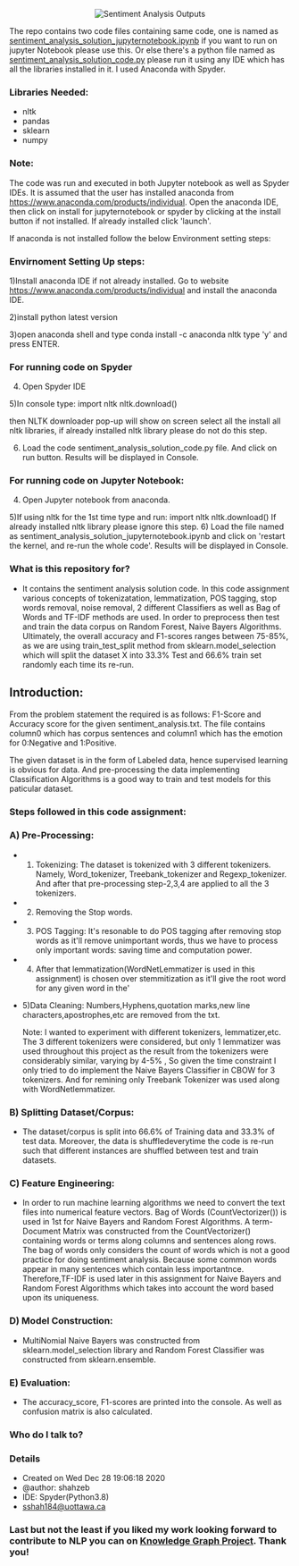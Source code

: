 <p align="center">
  <img src="https://user-images.githubusercontent.com/61950234/115967868-060e0880-a503-11eb-828e-4057f8bc2986.png?raw=true" alt="Sentiment Analysis Outputs"/>
</p>

The repo contains two code files containing same code, one is named as [sentiment_analysis_solution_jupyternotebook.ipynb](https://github.com/ShahzebFarruk/Sentiment_Analysis/blob/master/sentiment_analysis_solution_jupyternotebook.ipynb) if you want to run on jupyter Notebook please use this. Or else there's a python file named as [sentiment_analysis_solution_code.py](https://github.com/ShahzebFarruk/Sentiment_Analysis/blob/master/sentiment_analysis_solution_code.py) please run it using any IDE which has all the libraries installed in it. I used Anaconda with Spyder.

### Libraries Needed:
   * nltk
   * pandas
   * sklearn
   * numpy


### Note:
  The code was run and executed in both Jupyter notebook as well as Spyder IDEs. It is assumed that the user has installed anaconda from https://www.anaconda.com/products/individual. Open the anaconda IDE, then click on install for jupyternotebook or spyder by clicking at the install button if not installed. If already installed click 'launch'.

If anaconda is not installed follow the below Environment setting steps:

### Envirnoment Setting Up steps:
   1)Install anaconda IDE if not already installed. Go to website https://www.anaconda.com/products/individual and install the anaconda IDE.
   
   2)install python latest version
   
   3)open anaconda shell and type 
conda install -c anaconda nltk
type 'y' and press ENTER.

### For running code on Spyder

   4) Open Spyder IDE 
   
   5)In console type: 
import nltk
nltk.download()

then NLTK downloader pop-up will show on screen select all the install all nltk libraries, if already installed nltk library please do not do this step.

   6) Load the code sentiment_analysis_solution_code.py file. And click on run button. Results will be displayed in Console.

### For running code on Jupyter Notebook:

   4) Open Jupyter notebook from anaconda. 
   
   5)If using nltk for the 1st time type and run:
import nltk
nltk.download()
	If already installed nltk library please ignore this step.
    6) Load the file named as sentiment_analysis_solution_jupyternotebook.ipynb and click on 'restart the kernel, and re-run the whole code'. Results will be displayed in Console.

### What is this repository for? ###

* It contains the sentiment analysis solution code. In this code assignment various concepts of tokenizatation, lemmatization, POS tagging, stop words removal, noise removal, 2 different Classifiers as well as Bag of Words and TF-IDF methods are used. In order to preprocess then test and train the data corpus on Random Forest, Naive Bayers Algorithms. Ultimately, the overall accuracy and F1-scores ranges between 75-85%, as we are using train_test_split method from sklearn.model_selection which will split the dataset X into 33.3% Test and 66.6% train set randomly each time its re-run. 
## Introduction: ##
From the problem statement the required is as follows: F1-Score and Accuracy score for the given sentiment_analysis.txt. The file contains column0 which has corpus sentences and 
column1 which has the emotion for 0:Negative and 1:Positive.

The given dataset is in the form of Labeled data, hence supervised learning is obvious for data. And pre-processing the data implementing Classification Algorithms is a good way to train and test models for this paticular dataset.

### Steps followed in this code assignment: 

###  A) Pre-Processing:
 * 1) Tokenizing: The dataset is tokenized with 3 different tokenizers. Namely, Word_tokenizer, Treebank_tokenizer and Regexp_tokenizer. And after that pre-processing step-2,3,4 are applied to
        all the 3 tokenizers. 
 * 2) Removing the Stop words.
 * 3) POS Tagging: It's resonable to do POS tagging after removing stop words as it'll remove unimportant words, thus we have to process only important words: saving time and computation power.
*  4) After that lemmatization(WordNetLemmatizer is used in this assignment) is chosen over stemmitization as it'll give the root word for any given word in the'     
*  5)Data Cleaning: Numbers,Hyphens,quotation marks,new line characters,apostrophes,etc 
        are removed from the txt.
    
   Note: I wanted to experiment with different tokenizers, lemmatizer,etc. The 3 different tokenizers 
   were considered, but only 1 lemmatizer was used throughout this project as the result from the
   tokenizers were considerably similar, varying by 4-5% , So given the time constraint I 
   only tried to do implement the Naive Bayers Classifier in CBOW for 3 tokenizers. And for 
   remining only Treebank Tokenizer was used along with WordNetlemmatizer.

### B) Splitting Dataset/Corpus: ###
* The dataset/corpus is split into 66.6% of Training data and 33.3% of test data. Moreover, the data is shuffledeverytime the code is re-run such that different instances 
       are shuffled between test and train datasets.

### C) Feature Engineering: ###

* In order to run machine learning algorithms we need to convert the text files into numerical feature vectors. Bag of Words (CountVectorizer()) is used
    in 1st for Naive Bayers and Random Forest Algorithms. A term-Document Matrix was constructed from the CountVectorizer() containing words or terms along columns and sentences along rows.
    The bag of words only considers the count of words which is not a good practice for doing sentiment analysis. Because some common words appear in many sentences which contain less importantnce. 
    Therefore,TF-IDF is used later in this assignment for Naive Bayers and Random Forest Algorithms which takes into account the word based upon its uniqueness.

### D) Model Construction: ###

* MultiNomial Naive Bayers was constructed from sklearn.model_selection library and Random Forest Classifier was constructed from sklearn.ensemble.

### E) Evaluation: ###

* The accuracy_score, F1-scores are printed into the console. As well as confusion matrix is also calculated.

### Who do I talk to? ###
### Details ###
* Created on Wed Dec 28 19:06:18 2020
* @author: shahzeb
* IDE: Spyder(Python3.8)
* sshah184@uottawa.ca


### Last but not the least if you liked my work looking forward to contribute to NLP you can on [Knowledge Graph Project](https://github.com/ShahzebFarruk/Knowledge-graph). Thank you!
